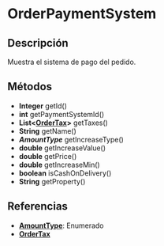 # OrderPaymentSystem

## Descripción

Muestra el sistema de pago del pedido.

## Métodos

- **Integer** getId()
- **int** getPaymentSystemId()
- **List<[OrderTax](OrderTax.md)>** getTaxes()
- **String** getName()
- ***AmountType*** getIncreaseType()
- **double** getIncreaseValue()
- **double** getPrice()
- **double** getIncreaseMin()
- **boolean** isCashOnDelivery()
- **String** getProperty()

## Referencias

- **[AmountType](../../Enums/README.md#AmountType)**: Enumerado
- **[OrderTax](OrderTax.md)**
